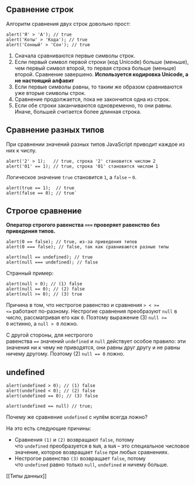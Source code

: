 ## Сравнение строк
Алгоритм сравнения двух строк довольно прост:
```JS
alert('Я' > 'А'); // true
alert('Коты' > 'Кода'); // true 
alert('Сонный' > 'Сон'); // true
```

1. Сначала сравниваются первые символы строк.
2. Если первый символ первой строки (код Unicode) больше (меньше), чем первый символ второй, то первая строка больше (меньше) второй. Сравнение завершено. __Используется кодировка Unicode, а не настоящий алфавит__
3. Если первые символы равны, то таким же образом сравниваются уже вторые символы строк.
4. Сравнение продолжается, пока не закончится одна из строк.
5. Если обе строки заканчиваются одновременно, то они равны. Иначе, большей считается более длинная строка.
## Сравнение разных типов
При сравнении значений разных типов JavaScript приводит каждое из них к числу.
```JS
alert('2' > 1);   // true, строка '2' становится числом 2 
alert('01' == 1); // true, строка '01' становится числом 1
```
Логическое значение `true` становится `1`, а `false` – `0`.
```JS
alert(true == 1);  // true
alert(false == 0); // true`
```
## Строгое сравнение
**Оператор строгого равенства `===` проверяет равенство без приведения типов.**
```JS
alert(0 == false); // true, из-за приведения типов
alert(0 === false); // false, так как сравниваются разные типы

alert(null == undefined); // true
alert(null === undefined); // false
```
Странный пример:
```JS
alert(null > 0); // (1) false 
alert(null == 0); // (2) false
alert(null >= 0); // (3) true
```
Причина в том, что нестрогое равенство и сравнения `> < >= <=` работают по-разному. Нестрогие сравнения преобразуют `null` в число, 
рассматривая его как `0`. Поэтому выражение (3) `null >= 0` истинно, а `null > 0` ложно.

С другой стороны, для нестрогого равенства `==` значений `undefined` и `null` действует особое правило: эти значения ни к чему не приводятся, они равны друг другу и не равны ничему другому. Поэтому (2) `null == 0` ложно.
## undefined
```JS
alert(undefined > 0); // (1) false 
alert(undefined < 0); // (2) false
alert(undefined == 0); // (3) false

alert(undefined == null) // true;
```
Почему же сравнение `undefined` с нулём всегда ложно?

На это есть следующие причины:

- Сравнения `(1)` и `(2)` возвращают `false`, потому что `undefined` преобразуется в `NaN`, а `NaN` – это специальное числовое значение, которое возвращает `false` при любых сравнениях.
- Нестрогое равенство `(3)` возвращает `false`, потому что `undefined` равно только `null`, `undefined` и ничему больше.

[[Типы данных]]